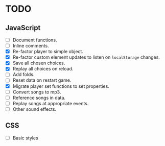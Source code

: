 # TODO

## JavaScript

- [ ] Document functions.
- [ ] Inline comments.
- [x] Re-factor player to simple object.
- [x] Re-factor custom element updates to listen on `localStorage` changes.
- [x] Save all chosen choices.
- [x] Replay all choices on reload.
- [ ] Add folds.
- [ ] Reset data on restart game.
- [x] Migrate player set functions to set properties.
- [ ] Convert songs to mp3.
- [ ] Reference songs in data.
- [ ] Replay songs at appropriate events.
- [ ] Other sound effects.

## CSS

- [ ] Basic styles

